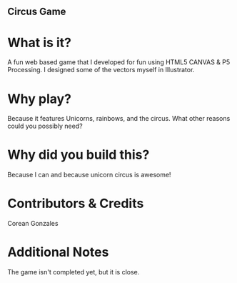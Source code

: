 ## Circus Game

# What is it?
A fun web based game that I developed for fun using HTML5 CANVAS & P5 Processing. I designed some of the vectors myself in Illustrator.

# Why play? 
Because it features Unicorns, rainbows, and the circus. What other reasons could you possibly need?

# Why did you build this?
Because I can and because unicorn circus is awesome!

# Contributors & Credits 
Corean Gonzales

# Additional Notes 
The game isn't completed yet, but it is close.